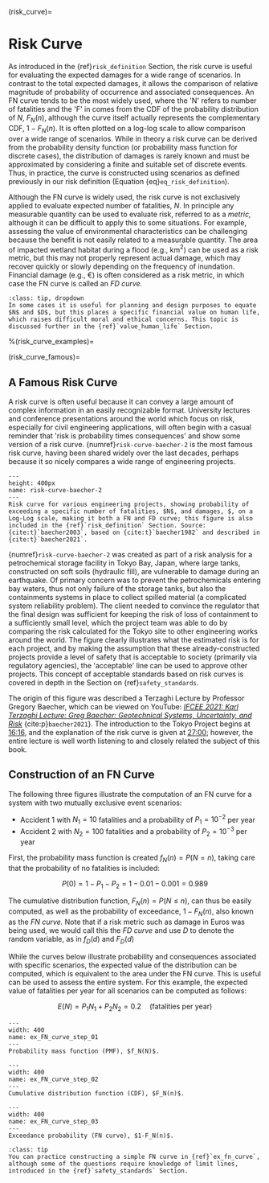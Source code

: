 (risk_curve)=
# Risk Curve

As introduced in the {ref}`risk_definition` Section, the risk curve is useful for evaluating the expected damages for a wide range of scenarios. In contrast to the total expected damages, it allows the comparison of relative magnitude of probability of occurrence and associated consequences. An FN curve tends to be the most widely used, where the 'N' refers to number of fatalities and the 'F' in comes from the CDF of the probability distribution of $N$, $F_N(n)$, although the curve itself actually represents the complementary CDF, $1-F_N(n)$. It is often plotted on a log-log scale to allow comparison over a wide range of scenarios. While in theory a risk curve can be derived from the probability density function (or probability mass function for discrete cases), the distribution of damages is rarely known and must be approximated by considering a finite and suitable set of  discrete events. Thus, in practice, the curve is constructed using scenarios as defined previously in our risk definition (Equation {eq}`eq_risk_definition`).

Although the FN curve is widely used, the risk curve is not exclusively applied to evaluate expected number of fatalities, $N$. In principle any measurable quantity can be used to evaluate risk, referred to as a *metric,* although it can be difficult to apply this to some situations. For example, assessing the value of environmental characteristics can be challenging because the benefit is not easily related to a measurable quantity. The area of impacted wetland habitat during a flood (e.g., km$^2$) can be used as a risk metric, but this may not properly represent actual damage, which may recover quickly or slowly depending on the frequency of inundation. Financial damage (e.g., €) is often considered as a risk metric, in which case the FN curve is called an *FD curve.*

```{admonition} Fatalities and Damages
:class: tip, dropdown
In some cases it is useful for planning and design purposes to equate $N$ and $D$, but this places a specific financial value on human life, which raises difficult moral and ethical concerns. This topic is discussed further in the {ref}`value_human_life` Section.
```
%(risk_curve_examples)=
<!-- ## Risk Curve Examples


Why is an FN Curve useful?

```{warning}
Add Dike Ring 14 and nuclear (with EQ?) case.
```

### Flood Risk in South Holland

### Nuclear Power Plants -->

(risk_curve_famous)=
## A Famous Risk Curve

A risk curve is often useful because it can convey a large amount of complex information in an easily recognizable format. University lectures and conference presentations around the world which focus on risk, especially for civil engineering applications, will often begin with a casual reminder that 'risk is probability times consequences' and show some version of a risk curve. {numref}`risk-curve-baecher-2` is the most famous risk curve, having been shared widely over the last decades, perhaps because it so nicely compares a wide range of engineering projects. 

```{figure} ../../figures/pd/risk-curve-baecher.PNG
---
height: 400px
name: risk-curve-baecher-2
---
Risk curve for various engineering projects, showing probability of exceeding a specific number of fatalities, $N$, and damages, $, on a Log-Log scale, making it both a FN and FD curve; this figure is also included in the {ref}`risk_definition` Section. Source: {cite:t}`baecher2003`, based on {cite:t}`baecher1982` and described in {cite:t}`baecher2021`.
```

{numref}`risk-curve-baecher-2` was created as part of a risk analysis for a petrochemical storage facility in Tokyo Bay, Japan, where large tanks, constructed on soft soils (hydraulic fill), are vulnerable to damage during an earthquake. Of primary concern was to prevent the petrochemicals entering bay waters, thus not only failure of the storage tanks, but also the containments systems in place to collect spilled material (a complicated system reliability problem). The client needed to convince the regulator that the final design was sufficient for keeping the risk of loss of containment to a sufficiently small level, which the project team was able to do by comparing the risk calculated for the Tokyo site to other engineering works around the world. The figure clearly illustrates what the estimated risk is for each project, and by making the assumption that these already-constructed projects provide a level of safety that is acceptable to society (primarily via regulatory agencies), the 'acceptable' line can be used to approve other projects. This concept of acceptable standards based on risk curves is covered in depth in the Section on {ref}`safety_standards`.  

The origin of this figure was described a Terzaghi Lecture by Professor Gregory Baecher, which can be viewed on YouTube: [*IFCEE 2021: Karl Terzaghi Lecture: Greg Baecher: Geotechnical Systems, Uncertainty, and Risk*](https://www.youtube.com/watch?v=Y5w1p3uAe0I&ab_channel=Geo-InstituteofASCE) {cite:p}`baecher2021`}. The introduction to the Tokyo Project begins at [16:16](https://www.youtube.com/watch?v=Y5w1p3uAe0I&t=976s), and the explanation of the risk curve is given at [27:00](https://www.youtube.com/watch?v=Y5w1p3uAe0I&t=1620s); however, the entire lecture is well worth listening to and closely related the subject of this book.

## Construction of an FN Curve

The following three figures illustrate the computation of an FN curve for a system with two mutually exclusive event scenarios:
- Accident 1 with $N_{1}=10$ fatalities and a probability of $P_{1} = 10^{-2}$ per year
- Accident 2 with $N_{2}=100$ fatalities and a probability of $P_{2} = 10^{-3}$ per year

First, the probability mass function is created $f_N(n)=P(N=n)$, taking care that the probability of no fatalities is included:

$$ P(0) = 1 - P_{1} - P_{2} = 1 - 0.01 - 0.001 = 0.989 $$

The cumulative  distribution function, $F_N(n)=P(N\leq n)$, can thus be easily computed, as well as the probability of exceedance, $1-F_N(n)$, also known as the *FN curve.* Note that if a risk metric such as damage in Euros was being used, we would call this the *FD curve* and use $D$ to denote the random variable, as in $f_D(d)$ and $F_D(d)$

While the curves below illustrate probability and consequences associated with specific scenarios, the expected value of the distribution can be computed, which is equivalent to the area under the FN curve. This is useful can be used to assess the entire system. For this example, the expected value of fatalities per year for all scenarios can be computed as follows: 

$$E(N) = P_{1}N_{1} + P_{2}N_{2} = 0.2\quad \textsf{(fatalities per year)}$$


<!-- ````{toggle}
```{eval-rst}
.. literalinclude:: ../../code/pd/ex_FN_curve_step_01.py
   :language: python
```
```` -->
 
```{figure} ../../figures/pd/ex_FN_curve_step_01_py.svg
---
width: 400
name: ex_FN_curve_step_01
---
Probability mass function (PMF), $f_N(N)$.
```

<!-- ````{toggle}
```{eval-rst}
.. literalinclude:: ../../code/pd/ex_FN_curve_step_02.py
   :language: python
```
```` -->

```{figure} ../../figures/pd/ex_FN_curve_step_02_py.svg
---
width: 400
name: ex_FN_curve_step_02
---
Cumulative distribution function (CDF), $F_N(n)$.
```

<!-- ````{toggle}
```{eval-rst}
.. literalinclude:: ../../code/pd/ex_FN_curve_step_03.py
   :language: python
```
```` -->
 
```{figure} ../../figures/pd/ex_FN_curve_step_03_py.svg
---
width: 400
name: ex_FN_curve_step_03
---
Exceedance probability (FN curve), $1-F_N(n)$.
```

```{admonition} Practice Exercise
:class: tip
You can practice constructing a simple FN curve in {ref}`ex_fn_curve`, although some of the questions require knowledge of limit lines, introduced in the {ref}`safety_standards` Section.
```